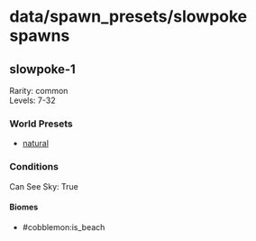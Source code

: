 # data/spawn_presets/slowpoke spawns  
  
## slowpoke-1  
Rarity: common  
Levels: 7-32  
  
### World Presets  
* [natural](data/spawn_data/natural.md)  
  
### Conditions  
Can See Sky: True  
  
#### Biomes  
  * #cobblemon:is_beach
  
